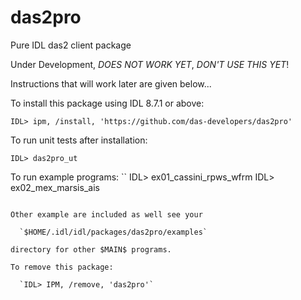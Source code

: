 # das2pro
Pure IDL das2 client package

Under Development, *DOES NOT WORK YET*, *DON'T USE THIS YET*!

Instructions that will work later are given below...


To install this package using IDL 8.7.1 or above:


   `IDL> ipm, /install, 'https://github.com/das-developers/das2pro'`


To run unit tests after installation:

   `IDL> das2pro_ut`

To run example programs:
``
IDL> ex01_cassini_rpws_wfrm
IDL> ex02_mex_marsis_ais
```

Other example are included as well see your 

  `$HOME/.idl/idl/packages/das2pro/examples`
  
directory for other $MAIN$ programs.

To remove this package:

  `IDL> IPM, /remove, 'das2pro'`

